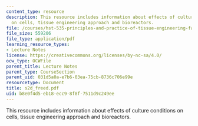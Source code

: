 ```yaml
---
content_type: resource
description: This resource includes information about effects of culture conditions
  on cells, tissue engineering approach and bioreactors.
file: /courses/hst-535-principles-and-practice-of-tissue-engineering-fall-2004/b8e0f4d5eb18ecc98f8f7511d9c249ee_s2d_freed.pdf
file_size: 559206
file_type: application/pdf
learning_resource_types:
- Lecture Notes
license: https://creativecommons.org/licenses/by-nc-sa/4.0/
ocw_type: OCWFile
parent_title: Lecture Notes
parent_type: CourseSection
parent_uid: 031d5a0a-e7b6-03ea-75cb-8736c706e99e
resourcetype: Document
title: s2d_freed.pdf
uid: b8e0f4d5-eb18-ecc9-8f8f-7511d9c249ee
---
```

This resource includes information about effects of culture conditions on cells, tissue engineering approach and bioreactors.